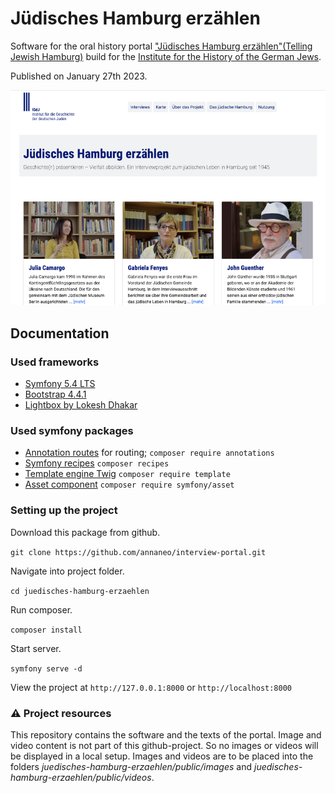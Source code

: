# Jüdisches Hamburg erzählen

Software for the oral history portal ["Jüdisches Hamburg erzählen"(Telling Jewish Hamburg)](https://juedisches-hamburg-erzaehlen.de) build for the [Institute for the History of the German Jews](https://www.igdj-hh.de).

Published on January 27th 2023.

![Screenshot of the website Telling Jewish Hamburg](Screenshot-juedisches-hamburg-erzaehlen.jpg)

## Documentation

### Used frameworks

- [Symfony 5.4 LTS](https://symfony.com/releases/5.4)
- [Bootstrap 4.4.1](https://github.com/twbs/bootstrap/releases/tag/v4.4.1)
- [Lightbox by Lokesh Dhakar](https://lokeshdhakar.com/projects/lightbox2)

### Used symfony packages

- [Annotation routes](https://symfony.com/doc/current/page_creation.html#annotation-routes) for routing; `composer require annotations`
- [Symfony recipes](https://github.com/symfony/recipes) `composer recipes`
- [Template engine Twig](https://twig.symfony.com) `composer require template`
- [Asset component](https://symfony.com/doc/current/components/asset.html) `composer require symfony/asset`

### Setting up the project

Download this package from github.

`git clone https://github.com/annaneo/interview-portal.git`

Navigate into project folder.

`cd juedisches-hamburg-erzaehlen`

Run composer.

`composer install`

Start server.

`symfony serve -d`

View the project at `http://127.0.0.1:8000` or `http://localhost:8000`

### ⚠️ Project resources

This repository contains the software and the texts of the portal. 
Image and video content is not part of this github-project. 
So no images or videos will be displayed in a local setup. 
Images and videos are to be placed into the folders _juedisches-hamburg-erzaehlen/public/images_ and _juedisches-hamburg-erzaehlen/public/videos_.
